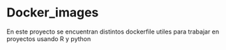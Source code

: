 # Docker_images


En este proyecto se encuentran distintos dockerfile utiles para trabajar en proyectos usando R y python

